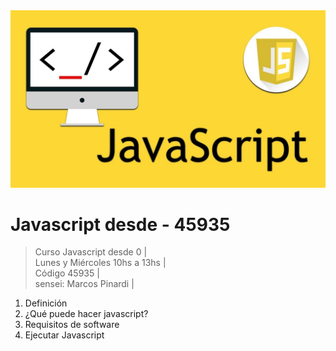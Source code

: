 <img src="https://raw.githubusercontent.com/exegeses/Javascript-dsd-0-45935/main/imagenes/javascript.jpg">

# Javascript desde - 45935

>Curso Javascript desde 0 |  
>Lunes y Miércoles 10hs a 13hs |  
>Código 45935 |  
>sensei: Marcos Pinardi |

1. Definición
2. ¿Qué puede hacer javascript?
3. Requisitos de software
4. Ejecutar Javascript   

